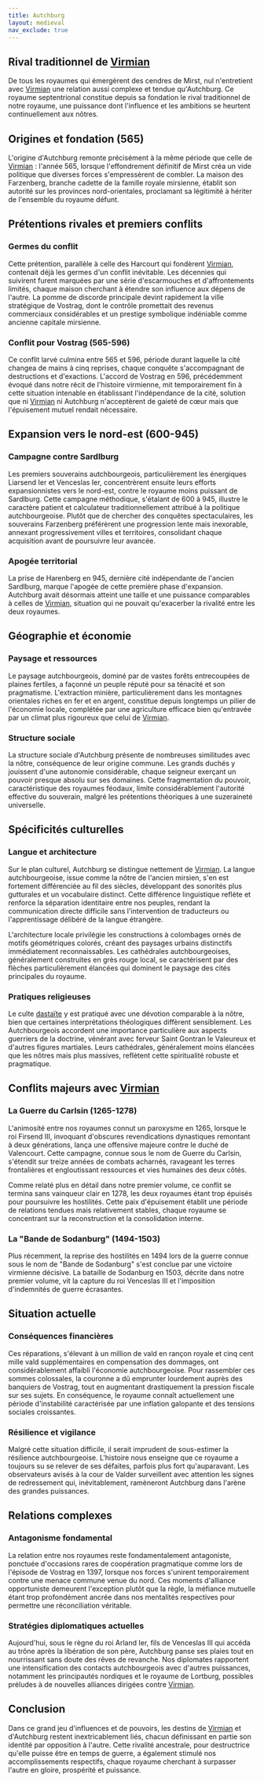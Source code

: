 ```yaml
---
title: Autchburg
layout: medieval
nav_exclude: true
---
```


## Rival traditionnel de [Virmian](/Virmian_base.html)

De tous les royaumes qui émergèrent des cendres de Mirst, nul n'entretient avec [Virmian](/Virmian_base.html) une relation aussi complexe et tendue qu'Autchburg. Ce royaume septentrional constitue depuis sa fondation le rival traditionnel de notre royaume, une puissance dont l'influence et les ambitions se heurtent continuellement aux nôtres.

## Origines et fondation (565)

L'origine d'Autchburg remonte précisément à la même période que celle de [Virmian](/Virmian_base.html) : l'année 565, lorsque l'effondrement définitif de Mirst créa un vide politique que diverses forces s'empressèrent de combler. La maison des Farzenberg, branche cadette de la famille royale mirsienne, établit son autorité sur les provinces nord-orientales, proclamant sa légitimité à hériter de l'ensemble du royaume défunt.

## Prétentions rivales et premiers conflits

### Germes du conflit

Cette prétention, parallèle à celle des Harcourt qui fondèrent [Virmian](/Virmian_base.html), contenait déjà les germes d'un conflit inévitable. Les décennies qui suivirent furent marquées par une série d'escarmouches et d'affrontements limités, chaque maison cherchant à étendre son influence aux dépens de l'autre. La pomme de discorde principale devint rapidement la ville stratégique de Vostrag, dont le contrôle promettait des revenus commerciaux considérables et un prestige symbolique indéniable comme ancienne capitale mirsienne.

### Conflit pour Vostrag (565-596)

Ce conflit larvé culmina entre 565 et 596, période durant laquelle la cité changea de mains à cinq reprises, chaque conquête s'accompagnant de destructions et d'exactions. L'accord de Vostrag en 596, précédemment évoqué dans notre récit de l'histoire virmienne, mit temporairement fin à cette situation intenable en établissant l'indépendance de la cité, solution que ni [Virmian](/Virmian_base.html) ni Autchburg n'acceptèrent de gaieté de cœur mais que l'épuisement mutuel rendait nécessaire.

## Expansion vers le nord-est (600-945)

### Campagne contre Sardlburg

Les premiers souverains autchbourgeois, particulièrement les énergiques Liarsend Ier et Venceslas Ier, concentrèrent ensuite leurs efforts expansionnistes vers le nord-est, contre le royaume moins puissant de Sardlburg. Cette campagne méthodique, s'étalant de 600 à 945, illustre le caractère patient et calculateur traditionnellement attribué à la politique autchbourgeoise. Plutôt que de chercher des conquêtes spectaculaires, les souverains Farzenberg préférèrent une progression lente mais inexorable, annexant progressivement villes et territoires, consolidant chaque acquisition avant de poursuivre leur avancée.

### Apogée territorial

La prise de Harenberg en 945, dernière cité indépendante de l'ancien Sardlburg, marque l'apogée de cette première phase d'expansion. Autchburg avait désormais atteint une taille et une puissance comparables à celles de [Virmian](/Virmian_base.html), situation qui ne pouvait qu'exacerber la rivalité entre les deux royaumes.

## Géographie et économie

### Paysage et ressources

Le paysage autchbourgeois, dominé par de vastes forêts entrecoupées de plaines fertiles, a façonné un peuple réputé pour sa ténacité et son pragmatisme. L'extraction minière, particulièrement dans les montagnes orientales riches en fer et en argent, constitue depuis longtemps un pilier de l'économie locale, complétée par une agriculture efficace bien qu'entravée par un climat plus rigoureux que celui de [Virmian](/Virmian_base.html).

### Structure sociale

La structure sociale d'Autchburg présente de nombreuses similitudes avec la nôtre, conséquence de leur origine commune. Les grands duchés y jouissent d'une autonomie considérable, chaque seigneur exerçant un pouvoir presque absolu sur ses domaines. Cette fragmentation du pouvoir, caractéristique des royaumes féodaux, limite considérablement l'autorité effective du souverain, malgré les prétentions théoriques à une suzeraineté universelle.

## Spécificités culturelles

### Langue et architecture

Sur le plan culturel, Autchburg se distingue nettement de [Virmian](/Virmian_base.html). La langue autchbourgeoise, issue comme la nôtre de l'ancien mirsien, s'en est fortement différenciée au fil des siècles, développant des sonorités plus gutturales et un vocabulaire distinct. Cette différence linguistique reflète et renforce la séparation identitaire entre nos peuples, rendant la communication directe difficile sans l'intervention de traducteurs ou l'apprentissage délibéré de la langue étrangère.

L'architecture locale privilégie les constructions à colombages ornés de motifs géométriques colorés, créant des paysages urbains distinctifs immédiatement reconnaissables. Les cathédrales autchbourgeoises, généralement construites en grès rouge local, se caractérisent par des flèches particulièrement élancées qui dominent le paysage des cités principales du royaume.

### Pratiques religieuses

Le culte [dastaïte](Dastaisme.html) y est pratiqué avec une dévotion comparable à la nôtre, bien que certaines interprétations théologiques diffèrent sensiblement. Les Autchbourgeois accordent une importance particulière aux aspects guerriers de la doctrine, vénérant avec ferveur Saint Gontran le Valeureux et d'autres figures martiales. Leurs cathédrales, généralement moins élancées que les nôtres mais plus massives, reflètent cette spiritualité robuste et pragmatique.

## Conflits majeurs avec [Virmian](/Virmian_base.html)

### La Guerre du Carlsin (1265-1278)

L'animosité entre nos royaumes connut un paroxysme en 1265, lorsque le roi Firsend III, invoquant d'obscures revendications dynastiques remontant à deux générations, lança une offensive majeure contre le duché de Valencourt. Cette campagne, connue sous le nom de Guerre du Carlsin, s'étendit sur treize années de combats acharnés, ravageant les terres frontalières et engloutissant ressources et vies humaines des deux côtés.

Comme relaté plus en détail dans notre premier volume, ce conflit se termina sans vainqueur clair en 1278, les deux royaumes étant trop épuisés pour poursuivre les hostilités. Cette paix d'épuisement établit une période de relations tendues mais relativement stables, chaque royaume se concentrant sur la reconstruction et la consolidation interne.

### La "Bande de Sodanburg" (1494-1503)

Plus récemment, la reprise des hostilités en 1494 lors de la guerre connue sous le nom de "Bande de Sodanburg" s'est conclue par une victoire virmienne décisive. La bataille de Sodanburg en 1503, décrite dans notre premier volume, vit la capture du roi Venceslas III et l'imposition d'indemnités de guerre écrasantes.

## Situation actuelle

### Conséquences financières

Ces réparations, s'élevant à un million de vald en rançon royale et cinq cent mille vald supplémentaires en compensation des dommages, ont considérablement affaibli l'économie autchbourgeoise. Pour rassembler ces sommes colossales, la couronne a dû emprunter lourdement auprès des banquiers de Vostrag, tout en augmentant drastiquement la pression fiscale sur ses sujets. En conséquence, le royaume connaît actuellement une période d'instabilité caractérisée par une inflation galopante et des tensions sociales croissantes.

### Résilience et vigilance

Malgré cette situation difficile, il serait imprudent de sous-estimer la résilience autchbourgeoise. L'histoire nous enseigne que ce royaume a toujours su se relever de ses défaites, parfois plus fort qu'auparavant. Les observateurs avisés à la cour de Valder surveillent avec attention les signes de redressement qui, inévitablement, ramèneront Autchburg dans l'arène des grandes puissances.

## Relations complexes

### Antagonisme fondamental

La relation entre nos royaumes reste fondamentalement antagoniste, ponctuée d'occasions rares de coopération pragmatique comme lors de l'épisode de Vostrag en 1397, lorsque nos forces s'unirent temporairement contre une menace commune venue du nord. Ces moments d'alliance opportuniste demeurent l'exception plutôt que la règle, la méfiance mutuelle étant trop profondément ancrée dans nos mentalités respectives pour permettre une réconciliation véritable.

### Stratégies diplomatiques actuelles

Aujourd'hui, sous le règne du roi Arland Ier, fils de Venceslas III qui accéda au trône après la libération de son père, Autchburg panse ses plaies tout en nourrissant sans doute des rêves de revanche. Nos diplomates rapportent une intensification des contacts autchbourgeois avec d'autres puissances, notamment les principautés nordiques et le royaume de Lortburg, possibles préludes à de nouvelles alliances dirigées contre [Virmian](/Virmian_base.html).

## Conclusion

Dans ce grand jeu d'influences et de pouvoirs, les destins de [Virmian](/Virmian_base.html) et d'Autchburg restent inextricablement liés, chacun définissant en partie son identité par opposition à l'autre. Cette rivalité ancestrale, pour destructrice qu'elle puisse être en temps de guerre, a également stimulé nos accomplissements respectifs, chaque royaume cherchant à surpasser l'autre en gloire, prospérité et puissance.